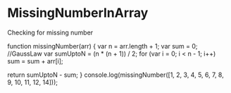 # MissingNumberInArray 
Checking for missing number

function missingNumber(arr) {
  var n = arr.length + 1;
  var sum = 0;
  //GaussLaw
  var sumUptoN = (n * (n + 1)) / 2;
  for (var i = 0; i < n - 1; i++) sum = sum + arr[i];

  return sumUptoN - sum;
}
console.log(missingNumber([1, 2, 3, 4, 5, 6, 7, 8, 9, 10, 11, 12, 14]));

